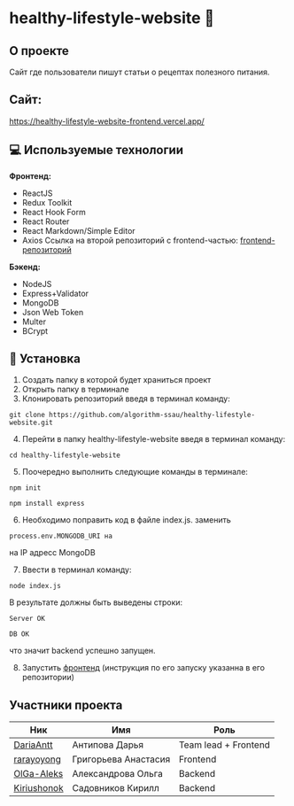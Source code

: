#
# healthy-lifestyle-website :apple:
## О проекте
    
Сайт где пользователи пишут статьи о рецептах полезного питания.

## Сайт:

https://healthy-lifestyle-website-frontend.vercel.app/



## :computer: Используемые технологии
 **Фронтенд:**
- ReactJS 
- Redux Toolkit
- React Hook Form
- React Router 
- React Markdown/Simple Editor
- Axios
Ссылка на второй репозиторий с frontend-частью: [frontend-репозиторий](https://github.com/algorithm-ssau/healthy-lifestyle-website-frontend)

 **Бэкенд:**
- NodeJS
- Express+Validator
- MongoDB
- Json Web Token
- Multer
- BCrypt

## :hammer: Установка 
1. Создать папку в которой будет храниться проект
2. Открыть папку в терминале
3. Клонировать репозиторий введя в терминал команду:
```
git clone https://github.com/algorithm-ssau/healthy-lifestyle-website.git
```
4. Перейти в папку healthy-lifestyle-website введя в терминал команду:
```
cd healthy-lifestyle-website
```
5. Поочередно выполнить следующие команды в терминале:
```
npm init
```
```
npm install express
```
6.  Необходимо поправить код в файле index.js. заменить 
```
process.env.MONGODB_URI на
```
на IP адресс MongoDB

7.  Ввести в терминал команду:
```
node index.js
```
В результате должны быть выведены строки: 
```
Server OK
```
```
DB OK
```
что значит backend успешно запущен.

8. Запустить   [фронтенд](https://github.com/algorithm-ssau/healthy-lifestyle-website-frontend.git) (инструкция по его запуску указанна в его репозитории)

## Участники проекта 

|                      Ник                       |          Имя            |          Роль
| ---------------------------------------------  | ----------------------- | -----------------------
|  [DariaAntt](https://github.com/DariaAntt)     |     Антипова Дарья      |   Team lead + Frontend
|  [rarayoyong](https://github.com/rarayoyong)   |   Григорьева Анастасия  |        Frontend
|  [OlGa-Aleks](https://github.com/OlGa-Aleks)   |    Александрова Ольга   |        Backend
|  [Kiriushonok](https://github.com/Kiriushonok) |    Садовников Кирилл    |        Backend

